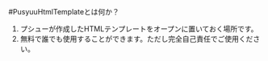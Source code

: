 #PusyuuHtmlTemplateとは何か？
1. プシューが作成したHTMLテンプレートをオープンに置いておく場所です。
2. 無料で誰でも使用することができます。ただし完全自己責任でご使用ください。
